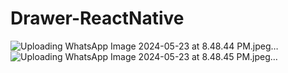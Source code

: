 # Drawer-ReactNative
![Uploading WhatsApp Image 2024-05-23 at 8.48.44 PM.jpeg…]()
![Uploading WhatsApp Image 2024-05-23 at 8.48.45 PM.jpeg…]()
